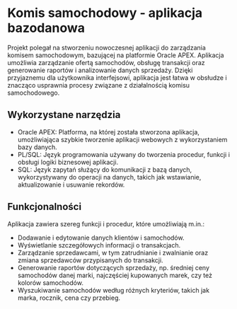 # Komis samochodowy - aplikacja bazodanowa

Projekt polegał na stworzeniu nowoczesnej aplikacji do zarządzania komisem samochodowym, bazującej na platformie Oracle APEX. Aplikacja umożliwia zarządzanie ofertą samochodów, obsługę transakcji oraz generowanie raportów i analizowanie danych sprzedaży. Dzięki przyjaznemu dla użytkownika interfejsowi, aplikacja jest łatwa w obsłudze i znacząco usprawnia procesy związane z działalnością komisu samochodowego.

## Wykorzystane narzędzia
* Oracle APEX: Platforma, na której została stworzona aplikacja, umożliwiająca szybkie tworzenie aplikacji webowych z wykorzystaniem bazy danych.
* PL/SQL: Język programowania używany do tworzenia procedur, funkcji i obsługi logiki biznesowej aplikacji.
* SQL: Język zapytań służący do komunikacji z bazą danych, wykorzystywany do operacji na danych, takich jak wstawianie, aktualizowanie i usuwanie rekordów.

## Funkcjonalności
Aplikacja zawiera szereg funkcji i procedur, które umożliwiają m.in.:

* Dodawanie i edytowanie danych klientów i samochodów.
* Wyświetlanie szczegółowych informacji o transakcjach.
* Zarządzanie sprzedawcami, w tym zatrudnianie i zwalnianie oraz zmiana sprzedawców przypisanych do transakcji.
* Generowanie raportów dotyczących sprzedaży, np. średniej ceny samochodów danej marki, najczęściej kupowanych marek, czy też kolorów samochodów.
* Wyszukiwanie samochodów według różnych kryteriów, takich jak marka, rocznik, cena czy przebieg.
